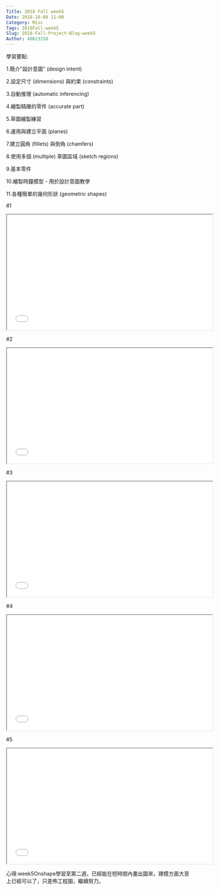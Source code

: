 ```yaml
---
Title: 2018 Fall week5
Date: 2018-10-08 11:00
Category: Misc
Tags: 2018Fall-week5
Slug: 2018-Fall-Project-Blog-week5
Author: 40623250
---
```



<!-- PELICAN_END_SUMMARY -->
學習要點:

1.簡介"設計意圖" (design intent)

2.設定尺寸 (dimensions) 與約束 (constraints)

3.自動推理 (automatic inferencing)

4.繪製精確的零件 (accurate part)

5.草圖繪製練習

6.運用與建立平面 (planes)

7.建立圓角 (fillets) 與倒角 (chamfers)

8.使用多個 (multiple) 草圖區域 (sketch regions)

9.基本零件

10.繪製時鐘模型 - 用於設計意圖教學

11.各種簡單的幾何形狀 (geometric shapes)

#1
<iframe width="560" height="314" src="//www.youtube.com/embed/WcPcmmMB7q0" allowfullscreen="allowfullscreen"></iframe>

#2
<iframe width="560" height="314" src="//www.youtube.com/embed/C0di2rktB7o" allowfullscreen="allowfullscreen"></iframe>

#3
<iframe width="560" height="314" src="//www.youtube.com/embed/tWb8IWIigzY" allowfullscreen="allowfullscreen"></iframe>

#4
<iframe width="560" height="314" src="//www.youtube.com/embed/OHLt5oDvqtY" allowfullscreen="allowfullscreen"></iframe>

#5
<iframe width="560" height="314" src="//www.youtube.com/embed/uwgFfjCHBk4?t=38s" allowfullscreen="allowfullscreen"></iframe>

心得:week5Onshape學習至第二週，已經能在短時間內畫出圖來，建模方面大至上已經可以了，只差佈工程圖，繼續努力。


